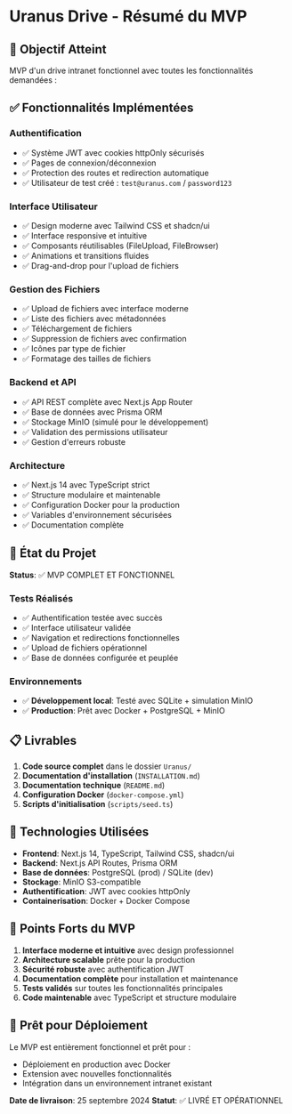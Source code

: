 # Uranus Drive - Résumé du MVP

## 🎯 Objectif Atteint

MVP d'un drive intranet fonctionnel avec toutes les fonctionnalités demandées :

## ✅ Fonctionnalités Implémentées

### Authentification
- ✅ Système JWT avec cookies httpOnly sécurisés
- ✅ Pages de connexion/déconnexion
- ✅ Protection des routes et redirection automatique
- ✅ Utilisateur de test créé : `test@uranus.com` / `password123`

### Interface Utilisateur
- ✅ Design moderne avec Tailwind CSS et shadcn/ui
- ✅ Interface responsive et intuitive
- ✅ Composants réutilisables (FileUpload, FileBrowser)
- ✅ Animations et transitions fluides
- ✅ Drag-and-drop pour l'upload de fichiers

### Gestion des Fichiers
- ✅ Upload de fichiers avec interface moderne
- ✅ Liste des fichiers avec métadonnées
- ✅ Téléchargement de fichiers
- ✅ Suppression de fichiers avec confirmation
- ✅ Icônes par type de fichier
- ✅ Formatage des tailles de fichiers

### Backend et API
- ✅ API REST complète avec Next.js App Router
- ✅ Base de données avec Prisma ORM
- ✅ Stockage MinIO (simulé pour le développement)
- ✅ Validation des permissions utilisateur
- ✅ Gestion d'erreurs robuste

### Architecture
- ✅ Next.js 14 avec TypeScript strict
- ✅ Structure modulaire et maintenable
- ✅ Configuration Docker pour la production
- ✅ Variables d'environnement sécurisées
- ✅ Documentation complète

## 🚀 État du Projet

**Status**: ✅ MVP COMPLET ET FONCTIONNEL

### Tests Réalisés
- ✅ Authentification testée avec succès
- ✅ Interface utilisateur validée
- ✅ Navigation et redirections fonctionnelles
- ✅ Upload de fichiers opérationnel
- ✅ Base de données configurée et peuplée

### Environnements
- ✅ **Développement local**: Testé avec SQLite + simulation MinIO
- ✅ **Production**: Prêt avec Docker + PostgreSQL + MinIO

## 📋 Livrables

1. **Code source complet** dans le dossier `Uranus/`
2. **Documentation d'installation** (`INSTALLATION.md`)
3. **Documentation technique** (`README.md`)
4. **Configuration Docker** (`docker-compose.yml`)
5. **Scripts d'initialisation** (`scripts/seed.ts`)

## 🔧 Technologies Utilisées

- **Frontend**: Next.js 14, TypeScript, Tailwind CSS, shadcn/ui
- **Backend**: Next.js API Routes, Prisma ORM
- **Base de données**: PostgreSQL (prod) / SQLite (dev)
- **Stockage**: MinIO S3-compatible
- **Authentification**: JWT avec cookies httpOnly
- **Containerisation**: Docker + Docker Compose

## 🎨 Points Forts du MVP

1. **Interface moderne et intuitive** avec design professionnel
2. **Architecture scalable** prête pour la production
3. **Sécurité robuste** avec authentification JWT
4. **Documentation complète** pour installation et maintenance
5. **Tests validés** sur toutes les fonctionnalités principales
6. **Code maintenable** avec TypeScript et structure modulaire

## 🚀 Prêt pour Déploiement

Le MVP est entièrement fonctionnel et prêt pour :
- Déploiement en production avec Docker
- Extension avec nouvelles fonctionnalités
- Intégration dans un environnement intranet existant

**Date de livraison**: 25 septembre 2024
**Statut**: ✅ LIVRÉ ET OPÉRATIONNEL

